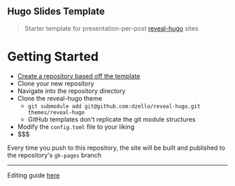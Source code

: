 Hugo Slides Template
---

> Starter template for presentation-per-post [reveal-hugo](https://github.com/dzello/reveal-hugo) sites

# Getting Started

* [Create a repository based off the template](https://github.com/featherbear/Slides-Hugo-Template/generate)
* Clone your new repository
* Navigate into the repository directory
* Clone the reveal-hugo theme
  * `git submodule add git@github.com:dzello/reveal-hugo.git themes/reveal-hugo`
  * GitHub templates don't replicate the git module structures
* Modify the `config.toml` file to your liking
* $$$

Every time you push to this repository, the site will be built and published to the repository's `gh-pages` branch

---

Editing guide [here](EDITING.md)